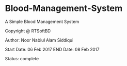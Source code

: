 # Blood-Management-System
A Simple Blood Management System

Copyright @ RTSoftBD

Author: Noor Nabiul Alam Siddiqui

Start Date: 06 Feb 2017
END Date: 08 Feb 2017

Status: complete

